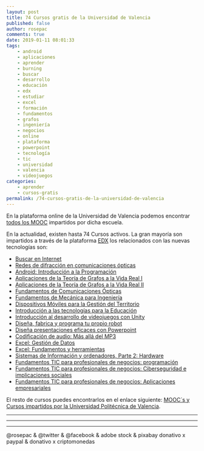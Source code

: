 ```yaml
---
layout: post
title: 74 Cursos gratis de la Universidad de Valencia
published: false
author: rosepac
comments: true
date: 2019-01-11 08:01:33
tags:
    - android
    - aplicaciones
    - aprender
    - burning
    - buscar
    - desarrollo
    - educación
    - edx
    - estudiar
    - excel
    - formación
    - fundamentos
    - grafos
    - ingeniería
    - negocios
    - online
    - plataforma
    - powerpoint
    - tecnología
    - tic
    - universidad
    - valencia
    - videojuegos
categories:
    - aprender
    - cursos-gratis
permalink: /74-cursos-gratis-de-la-universidad-de-valencia
---
```

En la plataforma online de la Universidad de Valencia podemos encontrar [todos los MOOC][1] impartidos por dicha escuela.

En la actualidad, existen hasta 74 Cursos activos. La gran mayoría son impartidos a través de la plataforma [EDX][2] los relacionados con las nuevas tecnologías son:

  * [Buscar en Internet][3]
  * [Redes de difracción en comunicaciones ópticas][4]
  * [Android: Introducción a la Programación][5]
  * [Aplicaciones de la Teoría de Grafos a la Vida Real I][6]
  * [Aplicaciones de la Teoría de Grafos a la Vida Real II][7]
  * [Fundamentos de Comunicaciones Ópticas][8]
  * [Fundamentos de Mecánica para Ingeniería][9]
  * [Dispositivos Móviles para la Gestión del Territorio][10]
  * [Introducción a las tecnologías para la Educación][11]
  * [Introducción al desarrollo de videojuegos con Unity][12]
  * [Diseña, fabrica y programa tu propio robot][13]
  * [Diseña presentaciones eficaces con Powerpoint][14]
  * [Codificación de audio: Más allá del MP3][15]
  * [Excel: Gestión de Datos][16]
  * [Excel: Fundamentos y herramientas][17]
  * [Sistemas de Información y ordenadores, Parte 2: Hardware][18]
  * [Fundamentos TIC para profesionales de negocios: programación][19]
  * [Fundamentos TIC para profesionales de negocios: Ciberseguridad e implicaciones sociales][20]
  * [Fundamentos TIC para profesionales de negocios: Aplicaciones empresariales][21]

El resto de cursos puedes encontrarlos en el enlace siguiente: [MOOC´s y Cursos impartidos por la Universidad Politécnica de Valencia][22].

* * *


   


* * *


   


* * *


  



  



  @rosepac & @twitter & @facebook & adobe stock & pixabay donativo x paypal & donativo x criptomonedas


 [1]: https://www.elbo.in/moocvalencia
 [2]: https://elbo.in/edx
 [3]: https://www.edx.org/es/course/buscar-en-internet
 [4]: https://www.edx.org/es/course/redes-de-difraccion-en-comunicaciones-opticas
 [5]: https://www.edx.org/es/course/android-introduccion-a-la-programacion
 [6]: https://www.edx.org/es/course/aplicaciones-de-la-teoria-de-grafos-a-la-vida-real-i
 [7]: https://www.edx.org/es/course/aplicaciones-de-la-teoria-de-grafos-a-la-vida-real-ii
 [8]: https://www.edx.org/es/course/fundamentos-de-comunicaciones-opticas
 [9]: https://www.edx.org/es/course/fundamentos-de-mecanica-para-ingenieria
 [10]: https://www.edx.org/es/course/dispositivos-moviles-para-la-gestion-del-territorio
 [11]: https://www.edx.org/es/course/tecnologias-para-la-educacion
 [12]: https://www.edx.org/es/course/introduccion-al-desarrollo-de-videojuegos-con-unity
 [13]: https://www.edx.org/es/course/disena-fabrica-y-programa-tu-propio-robot
 [14]: https://www.edx.org/es/course/disena-presentaciones-eficaces-con-powerpoint
 [15]: https://www.edx.org/es/course/codificacion-de-audio-mas-alla-del-mp3
 [16]: https://www.edx.org/es/course/excel-2-gestion-de-datos
 [17]: https://www.edx.org/es/course/excel-fundamentos-y-herramientas
 [18]: https://www.edx.org/es/course/sistemas-de-informacion-y-ordenadores-upvalenciax-sic101-2x
 [19]: https://www.edx.org/es/course/fundamentos-tic-para-profesionales-de-negocios-programacion
 [20]: https://www.edx.org/es/course/fundamentos-tic-para-profesionales-de-negocios-implicaciones-sociales
 [21]: https://www.edx.org/es/course/fundamentos-tic-para-profesionales-de-negocios-aplicaciones-empresariales
 [22]: https://elbo.in/moocvalencia